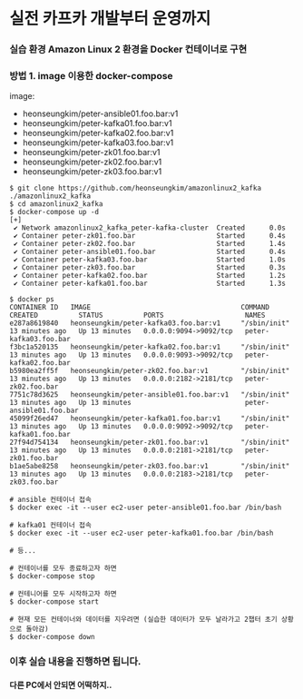 # 실전 카프카 개발부터 운영까지
### 실습 환경 Amazon Linux 2 환경을 Docker 컨테이너로 구현


### 방법 1. image 이용한 docker-compose
image: 
* heonseungkim/peter-ansible01.foo.bar:v1 
* heonseungkim/peter-kafka01.foo.bar:v1 
* heonseungkim/peter-kafka02.foo.bar:v1 
* heonseungkim/peter-kafka03.foo.bar:v1 
* heonseungkim/peter-zk01.foo.bar:v1 
* heonseungkim/peter-zk02.foo.bar:v1 
* heonseungkim/peter-zk03.foo.bar:v1 
```
$ git clone https://github.com/heonseungkim/amazonlinux2_kafka ./amazonlinux2_kafka
$ cd amazonlinux2_kafka
$ docker-compose up -d
[+] 
 ✔ Network amazonlinux2_kafka_peter-kafka-cluster  Created      0.0s 
 ✔ Container peter-zk01.foo.bar                    Started      0.4s 
 ✔ Container peter-zk02.foo.bar                    Started      1.4s 
 ✔ Container peter-ansible01.foo.bar               Started      0.4s 
 ✔ Container peter-kafka03.foo.bar                 Started      1.0s 
 ✔ Container peter-zk03.foo.bar                    Started      0.3s 
 ✔ Container peter-kafka02.foo.bar                 Started      1.2s 
 ✔ Container peter-kafka01.foo.bar                 Started      1.3s 

$ docker ps
CONTAINER ID   IMAGE                                     COMMAND        CREATED          STATUS          PORTS                    NAMES
e287a8619840   heonseungkim/peter-kafka03.foo.bar:v1     "/sbin/init"   13 minutes ago   Up 13 minutes   0.0.0.0:9094->9092/tcp   peter-kafka03.foo.bar
f3bc1a520135   heonseungkim/peter-kafka02.foo.bar:v1     "/sbin/init"   13 minutes ago   Up 13 minutes   0.0.0.0:9093->9092/tcp   peter-kafka02.foo.bar
b5980ea2ff5f   heonseungkim/peter-zk02.foo.bar:v1        "/sbin/init"   13 minutes ago   Up 13 minutes   0.0.0.0:2182->2181/tcp   peter-zk02.foo.bar
7751c78d3625   heonseungkim/peter-ansible01.foo.bar:v1   "/sbin/init"   13 minutes ago   Up 13 minutes                            peter-ansible01.foo.bar
45099f26ed47   heonseungkim/peter-kafka01.foo.bar:v1     "/sbin/init"   13 minutes ago   Up 13 minutes   0.0.0.0:9092->9092/tcp   peter-kafka01.foo.bar
27f94d754134   heonseungkim/peter-zk01.foo.bar:v1        "/sbin/init"   13 minutes ago   Up 13 minutes   0.0.0.0:2181->2181/tcp   peter-zk01.foo.bar
b1ae5abe8258   heonseungkim/peter-zk03.foo.bar:v1        "/sbin/init"   13 minutes ago   Up 13 minutes   0.0.0.0:2183->2181/tcp   peter-zk03.foo.bar

# ansible 컨테이너 접속
$ docker exec -it --user ec2-user peter-ansible01.foo.bar /bin/bash

# kafka01 컨테이너 접속
$ docker exec -it --user ec2-user peter-kafka01.foo.bar /bin/bash

# 등...

# 컨테이너를 모두 종료하고자 하면
$ docker-compose stop

# 컨테니어를 모두 시작하고자 하면
$ docker-compose start

# 현재 모든 컨테이너와 데이터를 지우려면 (실습한 데이터가 모두 날라가고 2챕터 초기 상황으로 돌아감)
$ docker-compose down
```

### 이후 실습 내용을 진행하면 됩니다.
#### 다른 PC에서 안되면 어떡하지..

